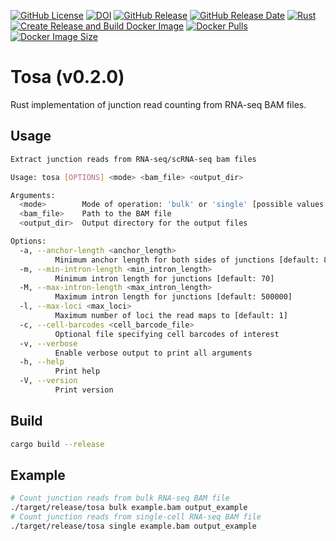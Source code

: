 [![GitHub License](https://img.shields.io/github/license/NaotoKubota/Tosa)](https://github.com/NaotoKubota/Tosa/blob/main/LICENSE)
[![DOI](https://zenodo.org/badge/888699325.svg)](https://doi.org/10.5281/zenodo.14202094)
[![GitHub Release](https://img.shields.io/github/v/release/NaotoKubota/Tosa?style=flat)](https://github.com/NaotoKubota/Tosa/releases)
[![GitHub Release Date](https://img.shields.io/github/release-date/NaotoKubota/Tosa)](https://github.com/NaotoKubota/Tosa/releases)
[![Rust](https://github.com/NaotoKubota/Tosa/actions/workflows/rust.yaml/badge.svg)](https://github.com/NaotoKubota/Tosa/actions/workflows/rust.yaml)
[![Create Release and Build Docker Image](https://github.com/NaotoKubota/Tosa/actions/workflows/release-docker-build-push.yaml/badge.svg)](https://github.com/NaotoKubota/Tosa/actions/workflows/release-docker-build-push.yaml)
[![Docker Pulls](https://img.shields.io/docker/pulls/naotokubota/tosa)](https://hub.docker.com/r/naotokubota/tosa)
[![Docker Image Size](https://img.shields.io/docker/image-size/naotokubota/tosa)](https://hub.docker.com/r/naotokubota/tosa)

# Tosa (v0.2.0)

Rust implementation of junction read counting from RNA-seq BAM files.

## Usage

```bash
Extract junction reads from RNA-seq/scRNA-seq bam files

Usage: tosa [OPTIONS] <mode> <bam_file> <output_dir>

Arguments:
  <mode>        Mode of operation: 'bulk' or 'single' [possible values: bulk, single]
  <bam_file>    Path to the BAM file
  <output_dir>  Output directory for the output files

Options:
  -a, --anchor-length <anchor_length>
          Minimum anchor length for both sides of junctions [default: 8]
  -m, --min-intron-length <min_intron_length>
          Minimum intron length for junctions [default: 70]
  -M, --max-intron-length <max_intron_length>
          Maximum intron length for junctions [default: 500000]
  -l, --max-loci <max_loci>
          Maximum number of loci the read maps to [default: 1]
  -c, --cell-barcodes <cell_barcode_file>
          Optional file specifying cell barcodes of interest
  -v, --verbose
          Enable verbose output to print all arguments
  -h, --help
          Print help
  -V, --version
          Print version
```

## Build

```bash
cargo build --release
```

## Example

```bash
# Count junction reads from bulk RNA-seq BAM file
./target/release/tosa bulk example.bam output_example
# Count junction reads from single-cell RNA-seq BAM file
./target/release/tosa single example.bam output_example
```
